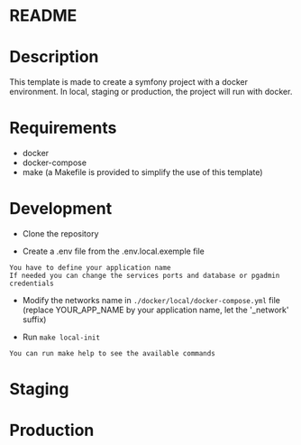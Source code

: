 # README

# Description

This template is made to create a symfony project with a docker environment.
In local, staging or production, the project will run with docker.

# Requirements

- docker
- docker-compose
- make (a Makefile is provided to simplify the use of this template)

# Development

- Clone the repository


- Create a .env file from the .env.local.exemple file


```
You have to define your application name
If needed you can change the services ports and database or pgadmin credentials
```

- Modify the networks name in `./docker/local/docker-compose.yml` file (replace YOUR_APP_NAME by your application name, let the '_network' suffix)
 

- Run `make local-init`


```
You can run make help to see the available commands
```
# Staging

# Production